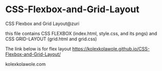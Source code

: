 # CSS-Flexbox-and-Grid-Layout

CSS Flexbox and Grid Layout@zuri

this file contains CSS FLEXBOX (index.html, style.css, and its pngs)
and
CSS GRID-LAYOUT (grid.html and grid.css)

The link below is for flex layout
https://kolexkolawole.github.io/CSS-Flexbox-and-Grid-Layout/


kolexkolawole.com
